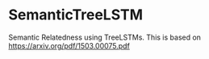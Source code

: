# SemanticTreeLSTM

Semantic Relatedness using TreeLSTMs. 
This is based on https://arxiv.org/pdf/1503.00075.pdf
